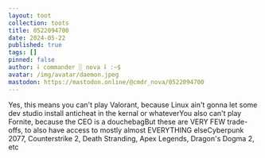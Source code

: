 ```yaml
---
layout: toot
collection: toots
title: 0522094700
date: 2024-05-22
published: true
tags: []
pinned: false
author: ⸸ commander ░ nova ⸸ :~$
avatar: /img/avatar/daemon.jpeg
mastodon: https://mastodon.online/@cmdr_nova/0522094700
---
```


Yes, this means you can't play Valorant, because Linux ain't gonna let some dev studio install anticheat in the kernal or whateverYou also can't play Fornite, because the CEO is a douchebagBut these are VERY FEW trade-offs, to also have access to mostly almost EVERYTHING elseCyberpunk 2077, Counterstrike 2, Death Stranding, Apex Legends, Dragon's Dogma 2, etc
